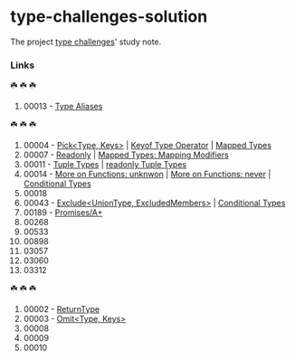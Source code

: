 # type-challenges-solution
The project [type challenges](https://github.com/type-challenges/type-challenges)' study note.

### Links

☘️ ☘️ ☘️ 

01. 00013 - [Type Aliases](https://www.typescriptlang.org/docs/handbook/2/everyday-types.html#type-aliases)

☘️ ☘️ ☘️ 

01. 00004 - [Pick<Type, Keys>](https://www.typescriptlang.org/docs/handbook/utility-types.html#picktype-keys) | [Keyof Type Operator](https://www.typescriptlang.org/docs/handbook/2/keyof-types.html#handbook-content) | [Mapped Types](https://www.typescriptlang.org/docs/handbook/2/mapped-types.html)
02. 00007 - [Readonly<Type>](https://www.typescriptlang.org/docs/handbook/utility-types.html#readonlytype) | [Mapped Types: Mapping Modifiers](https://www.typescriptlang.org/docs/handbook/2/mapped-types.html#mapping-modifiers)
03. 00011 - [Tuple Types](https://www.typescriptlang.org/docs/handbook/2/objects.html#tuple-types) | [readonly
Tuple Types](https://www.typescriptlang.org/docs/handbook/2/objects.html#readonly-tuple-types)
04. 00014 - [More on Functions: unknwon](https://www.typescriptlang.org/docs/handbook/2/functions.html#unknown) | [More on Functions: never](https://www.typescriptlang.org/docs/handbook/2/functions.html#never) | [Conditional Types](https://www.typescriptlang.org/docs/handbook/2/conditional-types.html#handbook-content)
05. 00018
06. 00043 - [Exclude<UnionType, ExcludedMembers>](https://www.typescriptlang.org/docs/handbook/utility-types.html#excludeuniontype-excludedmembers) | [Conditional Types](https://www.typescriptlang.org/docs/handbook/2/conditional-types.html#handbook-content)
07. 00189 - [Promises/A+](https://promisesaplus.com)
08. 00268
09. 00533
10. 00898
11. 03057
12. 03060
13. 03312

☘️ ☘️ ☘️ 

01. 00002 - [ReturnType<Type>](https://www.typescriptlang.org/docs/handbook/utility-types.html#returntypetype)
02. 00003 - [Omit<Type, Keys>](https://www.typescriptlang.org/docs/handbook/utility-types.html#omittype-keys)
03. 00008
04. 00009
05. 00010